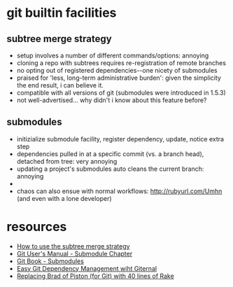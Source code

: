 # git builtin facilities #
## subtree merge strategy ##
   * setup involves a number of different commands/options: annoying
   * cloning a repo with subtrees requires re-registration of remote branches
   * no opting out of registered dependencies--one nicety of submodules
   * praised for 'less, long-term administrative burden': given the simplicity the end result, i can believe it.
   * compatible with all versions of git (submodules were introduced in 1.5.3)
   * not well-advertised... why didn't i know about this feature before?
## submodules ##
   * initizialize submodule facility, register dependency, update, notice extra step
   * dependencies pulled in at a specific commit (vs. a branch head), detached from tree: very annoying
   * updating a project's submodules auto cleans the current branch: annoying
   * 
   * chaos can also ensue with normal workflows: http://rubyurl.com/Umhn (and even with a lone developer)


# resources #
  * [How to use the subtree merge strategy](http://www.kernel.org/pub/software/scm/git/docs/howto/using-merge-subtree.html)
  * [Git User's Manual - Submodule Chapter](http://www.kernel.org/pub/software/scm/git/docs/user-manual.html#submodules)
  * [Git Book - Submodules](http://book.git-scm.com/5_submodules.html)
  * [Easy Git Dependency Management wiht Giternal](http://www.rubyinside.com/giternal-easy-git-external-dependency-management-1322.html#comment-37316)
  * [Replacing Brad of Piston (for Git) with 40 lines of Rake](http://dysinger.net/2008/04/29/replacing-braid-or-piston-for-git-with-40-lines-of-rake/)
